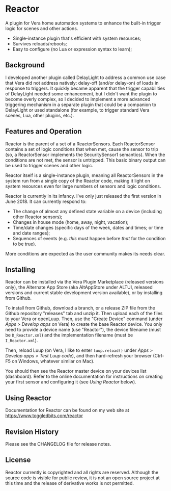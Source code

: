 # Reactor #
A plugin for Vera home automation systems to enhance the built-in trigger logic
for scenes and other actions.

* Single-instance plugin that's efficient with system resources;
* Survives reloads/reboots;
* Easy to configure (no Lua or expression syntax to learn);

## Background ##
I developed another plugin called DelayLight to address a common use case that
Vera did not address natively: delay-off (and/or delay-on) of loads in response
to triggers. It quickly became apparent that the trigger capabilities of DelayLight
needed some enhancement, but I didn't want the plugin to become overly complex,
so I decided to implement a more advanced triggering mechanism in a separate
plugin that could be a companion to DelayLight or used standalone (for example, to
trigger standard Vera scenes, Lua, other plugins, etc.).

## Features and Operation ##

Reactor is the parent of a set of a ReactorSensors. Each ReactorSensor contains a set
of logic conditions that when met, cause the sensor to trip (so, a ReactorSensor
implements the SecuritySensor1 semantics). When the conditions are not met, the
sensor is untripped. This basic binary output can be used to trigger scenes and 
other logic.

Reactor itself is a single-instance plugin, meaning all ReactorSensors in the system
run from a single copy of the Reactor code, making it light on system resources even
for large numbers of sensors and logic conditions.

Reactor is currently in its infancy. I've only just released the first version in June 2018. 
It can currently respond to:

* The change of almost any defined state variable on a device (including other Reactor sensors);
* Changes in house mode (home, away, night, vacation);
* Time/date changes (specific days of the week, dates and times; or time and date ranges);
* Sequences of events (e.g. *this* must happen before *that* for the condition to be true).

More conditions are expected as the user community makes its needs clear.

## Installing ##

Reactor can be installed via the Vera Plugin Marketplace (released versions only),
the Alternate App Store (aka AltAppStore under ALTUI, released versions and current
stable development version available), or by installing from Github.

To install from Github, download a branch, or a release ZIP file
from the Github repository "releases" tab and unzip it. Then upload each of the 
files to your Vera or openLuup. Then, use the "Create Device" command (under 
*Apps > Develop apps* on Vera)
to create the base Reactor device. You only need to provide a device name (use "Reactor"),
the device filename (must be `D_Reactor.xml`) and the implementation filename (must be
`I_Reactor.xml`).

Then, reload Luup (on Vera, I like to enter `luup.reload()` under *Apps > Develop apps > Test Luup code*),
and then hard-refresh your browser (Ctrl-F5 on Windows, whatever similar on Mac).

You should then see the Reactor master device on your devices list (dashboard). 
Refer to the online documentation for instructions on creating your first sensor and
configuring it (see *Using Reactor* below).

## Using Reactor ##

Documentation for Reactor can be found on my web site at https://www.toggledbits.com/reactor

## Revision History ##

Please see the CHANGELOG file for release notes.

## License ##

Reactor currently is copyrighted and all rights are reserved. Although the source code is visible for public
review, it is not an open source project at this time and the release of derivative works is not permitted.